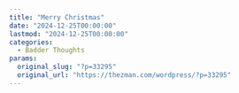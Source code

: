```yaml
---
title: "Merry Christmas"
date: "2024-12-25T00:00:00"
lastmod: "2024-12-25T00:00:00"
categories:
  - Badder Thoughts
params:
  original_slug: "?p=33295"
  original_url: "https://thezman.com/wordpress/?p=33295"
---
```



